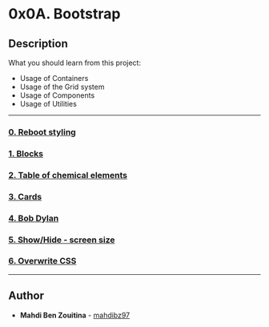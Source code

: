 # 0x0A. Bootstrap

## Description
What you should learn from this project:

* Usage of Containers
* Usage of the Grid system
* Usage of Components
* Usage of Utilities
---

### [0. Reboot styling](./0-index.html)

### [1. Blocks](./1-index.html)

### [2. Table of chemical elements](./2-index.html)

### [3. Cards](./3-index.html)

### [4. Bob Dylan](./4-index.html)

### [5. Show/Hide - screen size ](./5-index.html)

### [6. Overwrite CSS](./6-styles.css)

---

## Author
* **Mahdi Ben Zouitina** - [mahdibz97](https://github.com/mahdibz97)